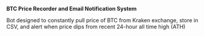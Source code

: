 **BTC Price Recorder and Email Notification System**

Bot designed to constantly pull price of BTC from Kraken exchange, store in CSV, and alert when price dips from recent 24-hour all time high (ATH)
